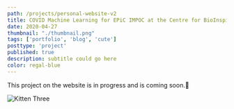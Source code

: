 ```yaml
---
path: /projects/personal-website-v2
title: COVID Machine Learning for EPiC IMPOC at the Centre for BioInspired Technology
date: 2020-04-27
thumbnail: "./thumbnail.png"
tags: ['portfolio', 'blog', 'cute']
posttype: 'project'
published: true
description: subtitle could go here
color: regal-blue
---
```


This project on the website is in progress and is coming soon.<span aria-label="image">🤭</span>

![Kitten Three](/thumbnail.png)